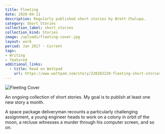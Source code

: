 ```yaml
---
title: Fleeting
date: 2020-04-11
description: Regularly published short stories by Brett Chalupa.
category: Short Stories
collection_label: short_stories
collection_kind: Stories
image: /uploads/fleeting-cover.jpg
layout: work
period: Jan 2017 - Current
tags:
- Writing
- featured
additional_links:
  - title: Read on Wattpad
    url: https://www.wattpad.com/story/220283220-fleeting-short-stories
---
```


![Fleeting Cover](/uploads/fleeting-cover.jpg)

An ongoing collection of short stories. My goal is to publish at least one new story a month.

A space package deliveryman recounts a particularly challenging assignment, a young engineer heads to work on a colony in orbit of the moon, a recluse witnesses a murder through his computer screen, and so on.

